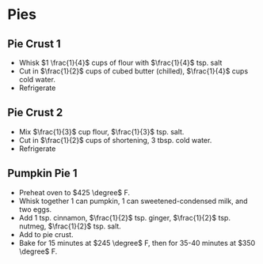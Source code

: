 # Pies

## Pie Crust 1

- Whisk $1 \frac{1}{4}$ cups of flour with $\frac{1}{4}$ tsp. salt
- Cut in $\frac{1}{2}$ cups of cubed butter (chilled), $\frac{1}{4}$ cups cold water.
- Refrigerate

## Pie Crust 2

- Mix $\frac{1}{3}$ cup flour, $\frac{1}{3}$ tsp. salt.
- Cut in $\frac{1}{2}$ cups of shortening, 3 tbsp. cold water.
- Refrigerate

## Pumpkin Pie 1

- Preheat oven to $425 \degree$ F.
- Whisk together 1 can pumpkin, 1 can sweetened-condensed milk, and two eggs.
- Add 1 tsp. cinnamon, $\frac{1}{2}$ tsp. ginger, $\frac{1}{2}$ tsp. nutmeg, $\frac{1}{2}$ tsp. salt.
- Add to pie crust.
- Bake for 15 minutes at $245 \degree$ F, then for 35-40 minutes at $350 \degree$ F.